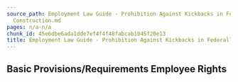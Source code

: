 ```yaml
---
source_path: Employment Law Guide - Prohibition Against Kickbacks in Federally Funded
  Construction.md
pages: n/a-n/a
chunk_id: 45e6dbe6ada1dde7ef4f4f48fabcab1045f20e13
title: Employment Law Guide - Prohibition Against Kickbacks in Federally Funded Construction
---
```

## Basic Provisions/Requirements Employee Rights
